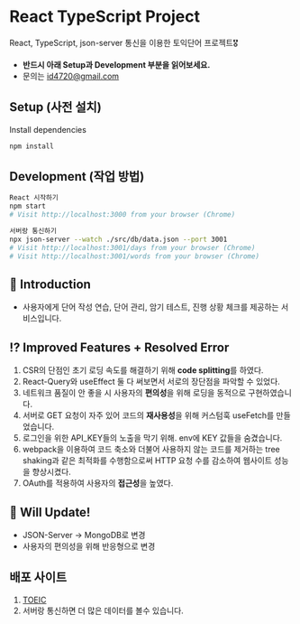 # React TypeScript Project

React, TypeScript, json-server 통신을 이용한 토익단어 프로젝트🎖

- **반드시 아래 Setup과 Development 부분을 읽어보세요.**
- 문의는 id4720@gmail.com

## Setup (사전 설치)

Install dependencies

```sh
npm install
```

## Development (작업 방법)

```sh
React 시작하기
npm start
# Visit http://localhost:3000 from your browser (Chrome)
```

```sh
서버랑 통신하기
npx json-server --watch ./src/db/data.json --port 3001
# Visit http://localhost:3001/days from your browser (Chrome)
# Visit http://localhost:3001/words from your browser (Chrome)
```

## 📢 Introduction

- 사용자에게 단어 작성 연습, 단어 관리, 암기 테스트, 진행 상황 체크를 제공하는 서비스입니다.

## ⁉️ Improved Features + Resolved Error

1. CSR의 단점인 초기 로딩 속도를 해결하기 위해 **code splitting**를 하였다.
2. React-Query와 useEffect 둘 다 써보면서 서로의 장단점을 파악할 수 있었다.
3. 네트워크 품질이 안 좋을 시 사용자의 **편의성**을 위해 로딩을 동적으로 구현하였습니다.
4. 서버로 GET 요청이 자주 있어 코드의 **재사용성**을 위해 커스텀훅 useFetch를 만들었습니다.
5. 로그인을 위한 API_KEY들의 노출을 막기 위해. env에 KEY 값들을 숨겼습니다.
6. webpack을 이용하여 코드 축소와 더불어 사용하지 않는 코드를 제거하는 tree shaking과 같은 최적화를 수행함으로써 HTTP 요청 수를 감소하여 웹사이트 성능을 향상시켰다.
7. OAuth를 적용하여 사용자의 **접근성**을 높였다.

## 🧭 Will Update!

- JSON-Server → MongoDB로 변경
- 사용자의 편의성을 위해 반응형으로 변경

## 배포 사이트
1. [TOEIC](https://master--euphonious-lily-276dfb.netlify.app/)
2. 서버랑 통신하면 더 많은 데이터를 볼수 있습니다.
